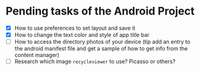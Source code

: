 # Pending tasks of the Android Project
- [x] How to use preferences to set layout and save it
- [x] How to change the text color and style of app title bar
- [ ] How to access the directory photos of your device (tip add an entry to the android manifest file and get a sample of how to get info from the content manager) 
- [ ] Research which image `recycleviewer` to use? Picasso or others?
